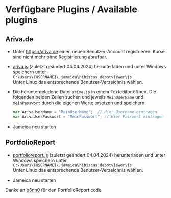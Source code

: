 # Verfügbare Plugins / Available plugins

## Ariva.de

- Unter https://ariva.de einen neuen Benutzer-Account registrieren. Kurse sind nicht mehr ohne Registrierung abrufbar.

- [ariva.js](https://raw.githubusercontent.com/faiteanu/JavaStockQuotes/master/js/ariva.js) (zuletzt geändert 04.04.2024)
  herunterladen und unter Windows speichern unter  
  `C:\Users\{USERNAME}\.jameica\hibiscus.depotviewer\js`  
  Unter Linux das entsprechende Benutzer-Verzeichnis wählen.
  
- Die heruntergeladene Datei `ariva.js` in einem Texteditor öffnen. Die folgenden beiden Zeilen suchen und jeweils 
  `MeinUserName` und `MeinPasswort` durch die eigenen Werte ersetzen und speichern.
	```js
	var ArivaUserName = "MeinUserName";  // Hier Username eintragen
	var ArivaUserPasswort = "MeinPasswort"; // Hier Passwort eintragen
  ```
- Jameica neu starten

## PortfolioReport

- [portfolioreport.js](https://raw.githubusercontent.com/faiteanu/JavaStockQuotes/master/js/portfolioreport.js) (zuletzt geändert 04.04.2024)
  herunterladen und unter Windows speichern unter  
  `C:\Users\{USERNAME}\.jameica\hibiscus.depotviewer\js`  
  Unter Linux das entsprechende Benutzer-Verzeichnis wählen.

- Jameica neu starten
  
Danke an [b3nn0](https://github.com/b3nn0) für den PortfolioReport code.
